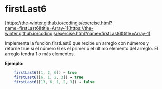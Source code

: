 # firstLast6

[https://the-winter.github.io/codingjs/exercise.html?name=firstLast6&title=Array-1](https://the-winter.github.io/codingjs/exercise.html?name=firstLast6&title=Array-1)

Implementa la función firstLast6 que recibe un arreglo con números y
retorne true si el número 6 es el primer o el último elemento
del arreglo. El arreglo tendrá 1 o más elementos.

__Ejemplo:__

```js
    firstLast6([1, 2, 6]) → true
    firstLast6([6, 1, 2, 3]) → true
    firstLast6([13, 6, 1, 2, 3]) → false
```